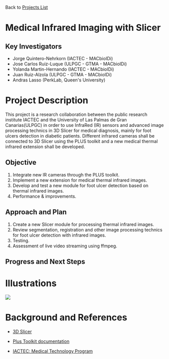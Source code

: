 Back to [Projects List](../../FIXME.md#ProjectsList)

# Medical Infrared Imaging with Slicer 
## Key Investigators

- Jorge Quintero-Nehrkorn (IACTEC - MACbioIDi)
- Jose Carlos Ruiz-Luque (ULPGC - GTMA - MACbioIDi)
- Yolanda Martin-Hernando (IACTEC - MACbioIDi)
- Juan Ruiz-Alzola (ULPGC - GTMA - MACbioIDi)
- Andras Lasso (PerkLab, Queen's University)

# Project Description

This project is a research collaboration between the public research institute IACTEC and the University of Las Palmas de Gran Canarias(ULPGC) in order to use InfraRed (IR) sensors and advanced image processing technics in 3D Slicer for medical diagnosis, mainly for foot ulcers detection in diabetic patients. Different infrared cameras shall be connected to 3D Slicer using the PLUS toolkit and a new medical thermal infrared extension shall be developed.

## Objective

1. Integrate new IR cameras through the PLUS toolkit.
2. Implement a new extension for medical thermal infrared images.
3. Develop and test a new module for foot ulcer detection based on thermal infrared images.
4. Performance & improvements.

## Approach and Plan

1. Create a new Slicer module for processing thermal infrared images. 
2. Review segmentation, registration and other image processing technics for foot ulcer detection with infrared images.
3. Testing.
4. Assessment of live video streaming using ffmpeg.

## Progress and Next Steps

<!--Describe progress and next steps in a few bullet points as you are
making progress.-->

# Illustrations

<!--Add pictures and links to videos that demonstrate what has been
accomplished.-->
<!--3D Slicer Training Network.-->

<img src="https://raw.githubusercontent.com/NA-MIC/ProjectWeek/master/PW27_2018_Boston/Projects/MedicalInfraredImagingwithSlicer/PiesRecortados.png">

# Background and References

<!--Use this space for information that may help people better understand
your project, like links to papers, source code, or data.-->

+ [3D Slicer](https://www.slicer.org)

+ [Plus Toolkit documentation](http://perk-software.cs.queensu.ca/plus/doc/nightly/user/index.html)

+ [IACTEC: Medical Technology Program](http://www.iac.es/iactec.php?op1=141&op2=462)
